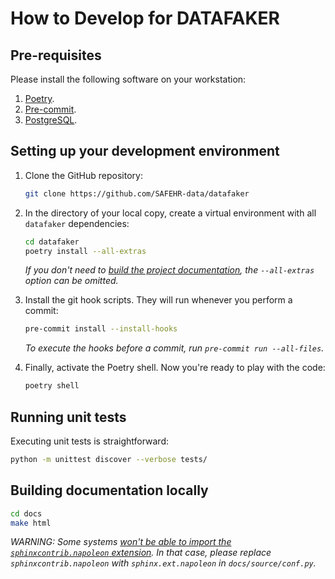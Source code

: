 # How to Develop for DATAFAKER

## Pre-requisites

Please install the following software on your workstation:

1. [Poetry](https://python-poetry.org/docs/#installation).
1. [Pre-commit](https://pre-commit.com/#install).
1. [PostgreSQL](https://postgresapp.com).

## Setting up your development environment

1. Clone the GitHub repository:

    ```bash
    git clone https://github.com/SAFEHR-data/datafaker
    ```

1. In the directory of your local copy, create a virtual environment with all `datafaker` dependencies:

    ```bash
    cd datafaker
    poetry install --all-extras
    ```

    *If you don't need to [build the project documentation](#building-documentation-locally), the `--all-extras` option can be omitted.*

1. Install the git hook scripts. They will run whenever you perform a commit:

    ```bash
    pre-commit install --install-hooks
    ```

    *To execute the hooks before a commit, run `pre-commit run --all-files`.*

1. Finally, activate the Poetry shell. Now you're ready to play with the code:

    ```bash
    poetry shell
    ```

## Running unit tests

Executing unit tests is straightforward:

```bash
python -m unittest discover --verbose tests/
```

## Building documentation locally

```bash
cd docs
make html
```

*WARNING: Some systems [won't be able to import the `sphinxcontrib.napoleon` extension](https://github.com/sphinx-doc/sphinx/issues/10378). In that case,
please replace `sphinxcontrib.napoleon` with `sphinx.ext.napoleon` in `docs/source/conf.py`.*
